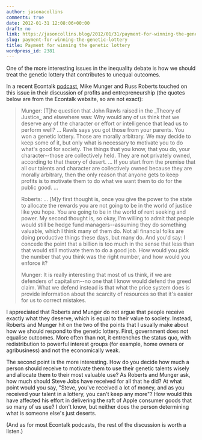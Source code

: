 ```yaml
---
author: jasonacollins
comments: true
date: 2012-01-31 12:08:06+00:00
draft: no
link: https://jasoncollins.blog/2012/01/31/payment-for-winning-the-genetic-lottery/
slug: payment-for-winning-the-genetic-lottery
title: Payment for winning the genetic lottery
wordpress_id: 2381
---
```


One of the more interesting issues in the inequality debate is how we should treat the genetic lottery that contributes to unequal outcomes.

In a recent Econtalk [podcast](http://www.econtalk.org/archives/2011/12/munger_on_profi.html), Mike Munger and Russ Roberts touched on this issue in their discussion of profits and entrepreneurship (the quotes below are from the Econtalk website, so are not exact):


<blockquote>Munger: [T]he question that John Rawls raised in the _Theory of Justice_ and elsewhere was: Why would any of us think that we deserve any of the character or effort or intelligence that lead us to perform well? ... Rawls says you got those from your parents. You won a genetic lottery. Those are morally arbitrary. We may decide to keep some of it, but only what is necessary to motivate you to do what's good for society. The things that you know, that you do, your character--those are collectively held. They are not privately owned, according to that theory of desert. ... If you start from the premise that all our talents and character are collectively owned because they are morally arbitrary, then the only reason that anyone gets to keep profits is to motivate them to do what we want them to do for the public good. ...

Roberts: ... [M]y first thought is, once you give the power to the state to allocate the rewards you are not going to be in the world of justice like you hope. You are going to be in the world of rent seeking and power. My second thought is, so okay, I'm willing to admit that people would still be hedge fund managers--assuming they do something valuable, which I think many of them do. Not all financial folks are doing productive things these days, but many do. And you'd say: I concede the point that a billion is too much in the sense that less than that would still motivate them to do a good job. How would you pick the number that you think was the right number, and how would you enforce it?

Munger: It is really interesting that most of us think, if we are defenders of capitalism--no one that I know would defend the greed claim. What we defend instead is that what the price system does is provide information about the scarcity of resources so that it's easier for us to correct mistakes.</blockquote>


I appreciated that Roberts and Munger do not argue that people receive exactly what they deserve, which is equal to their value to society. Instead, Roberts and Munger hit on the two of the points that I usually make about how we should respond to the genetic lottery. First, government does not equalise outcomes. More often than not, it entrenches the status quo, with redistribution to powerful interest groups (for example, home owners or agribusiness) and not the economically weak.

The second point is the more interesting. How do you decide how much a person should receive to motivate them to use their genetic talents wisely and allocate them to their most valuable use? As Roberts and Munger ask, how much should Steve Jobs have received for all that he did? At what point would you say, "Steve, you've received a lot of money, and as you received your talent in a lottery, you can't keep any more"? How would this have affected his effort in delivering the raft of Apple consumer goods that so many of us use? I don't know, but neither does the person determining what is someone else's just deserts.

(And as for most Econtalk podcasts, the rest of the discussion is worth a listen.)
